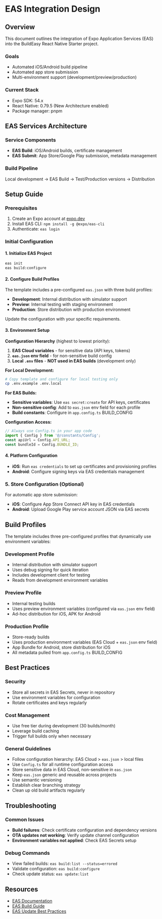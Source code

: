 # EAS Integration Design

## Overview

This document outlines the integration of Expo Application Services (EAS) into the BuildEasy React Native Starter project.

### Goals

- Automated iOS/Android build pipeline
- Automated app store submission
- Multi-environment support (development/preview/production)

### Current Stack

- Expo SDK: 54.x
- React Native: 0.79.5 (New Architecture enabled)
- Package manager: pnpm

## EAS Services Architecture

### Service Components

- **EAS Build**: iOS/Android builds, certificate management
- **EAS Submit**: App Store/Google Play submission, metadata management

### Build Pipeline

Local development → EAS Build → Test/Production versions → Distribution

## Setup Guide

### Prerequisites

1. Create an Expo account at [expo.dev](https://expo.dev)
2. Install EAS CLI: `npm install -g @expo/eas-cli`
3. Authenticate: `eas login`

### Initial Configuration

#### 1. Initialize EAS Project

```bash
eas init
eas build:configure
```

#### 2. Configure Build Profiles

The template includes a pre-configured `eas.json` with three build profiles:

- **Development**: Internal distribution with simulator support
- **Preview**: Internal testing with staging environment
- **Production**: Store distribution with production environment

Update the configuration with your specific requirements.

#### 3. Environment Setup

**Configuration Hierarchy** (highest to lowest priority):

1. **EAS Cloud variables** - for sensitive data (API keys, tokens)
2. **`eas.json` env field** - for non-sensitive build config
3. **Local `.env` files** - **NOT used in EAS builds** (development only)

**For Local Development:**

```bash
# Copy template and configure for local testing only
cp .env.example .env.local
```

**For EAS Builds:**

- **Sensitive variables**: Use `eas secret:create` for API keys, certificates
- **Non-sensitive config**: Add to `eas.json` env field for each profile
- **Build constants**: Configure in `app.config.ts` BUILD_CONFIG

**Configuration Access:**

```typescript
// Always use Config.ts in your app code
import { Config } from '@/constants/Config';
const apiUrl = Config.API_URL;
const bundleId = Config.BUNDLE_ID;
```

#### 4. Platform Configuration

- **iOS**: Run `eas credentials` to set up certificates and provisioning profiles
- **Android**: Configure signing keys via EAS credentials management

### 5. Store Configuration (Optional)

For automatic app store submission:

- **iOS**: Configure App Store Connect API key in EAS credentials
- **Android**: Upload Google Play service account JSON via EAS secrets

## Build Profiles

The template includes three pre-configured profiles that dynamically use environment variables:

### Development Profile

- Internal distribution with simulator support
- Uses debug signing for quick iteration
- Includes development client for testing
- Reads from development environment variables

### Preview Profile

- Internal testing builds
- Uses preview environment variables (configured via `eas.json` env field)
- Ad-hoc distribution for iOS, APK for Android

### Production Profile

- Store-ready builds
- Uses production environment variables (EAS Cloud + `eas.json` env field)
- App Bundle for Android, store distribution for iOS
- All metadata pulled from `app.config.ts` BUILD_CONFIG

## Best Practices

### Security

- Store all secrets in EAS Secrets, never in repository
- Use environment variables for configuration
- Rotate certificates and keys regularly

### Cost Management

- Use free tier during development (30 builds/month)
- Leverage build caching
- Trigger full builds only when necessary

### General Guidelines

- Follow configuration hierarchy: EAS Cloud > `eas.json` > local files
- Use `Config.ts` for all runtime configuration access
- Store sensitive data in EAS Cloud, non-sensitive in `eas.json`
- Keep `eas.json` generic and reusable across projects
- Use semantic versioning
- Establish clear branching strategy
- Clean up old build artifacts regularly

## Troubleshooting

### Common Issues

- **Build failures**: Check certificate configuration and dependency versions
- **OTA updates not working**: Verify update channel configuration
- **Environment variables not applied**: Check EAS Secrets setup

### Debug Commands

- View failed builds: `eas build:list --status=errored`
- Validate configuration: `eas build:configure`
- Check update status: `eas update:list`

## Resources

- [EAS Documentation](https://docs.expo.dev/eas/)
- [EAS Build Guide](https://docs.expo.dev/build/introduction/)
- [EAS Update Best Practices](https://docs.expo.dev/eas-update/introduction/)
